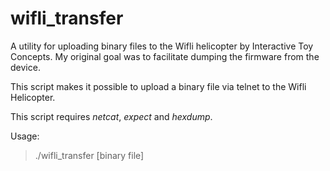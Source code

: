 # wifli_transfer
A utility for uploading binary files to the Wifli helicopter by Interactive Toy Concepts. My original goal was to facilitate dumping the firmware from the device. 

This script makes it possible to upload a binary file via telnet to the Wifli Helicopter. 

This script requires *netcat*, *expect* and *hexdump*. 

Usage: 
>./wifli_transfer [binary file] 
